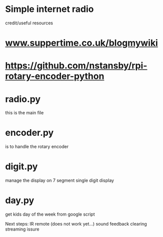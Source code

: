 # Simple internet radio

credit/useful resources
# www.suppertime.co.uk/blogmywiki
# https://github.com/nstansby/rpi-rotary-encoder-python

# radio.py
this is the main file

# encoder.py
is to handle the rotary encoder

# digit.py
manage the display on 7 segment single digit display 

# day.py
get kids day of the week from google script


Next steps:
IR remote (does not work yet...)
sound feedback
clearing streaming issure

